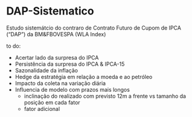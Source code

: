 # DAP-Sistematico

Estudo sistemátcio do contraro de Contrato Futuro de Cupom de IPCA (“DAP”) da BM&FBOVESPA (WLA Index)

to do:
- Acertar lado da surpresa do IPCA
- Persistência da surpresa do IPCA & IPCA-15
- Sazonalidade da inflação
- Hedge da estratégia em relação a moeda e ao petróleo
- Impacto da coleta na variação diária
- Influencia de modelo com prazos mais longos
  - inclinação do realizado com previsto 12m a frente vs tamanho da posição em cada fator
  - fator adicional

